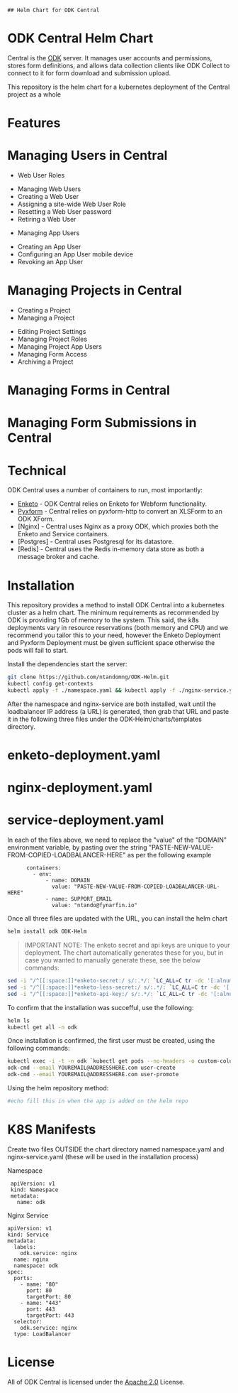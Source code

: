 	## Helm Chart for ODK Central

ODK Central Helm Chart
===========

Central is the [ODK](https://getodk.org/) server. It manages user accounts and permissions, stores form definitions, and allows data collection clients like ODK Collect to connect to it for form download and submission upload.

This repository is the helm chart for a kubernetes deployment of the Central project as a whole



Features
============
# Managing Users in Central
- Web User Roles
* Managing Web Users
* Creating a Web User
* Assigning a site-wide Web User Role
* Resetting a Web User password
* Retiring a Web User
- Managing App Users
* Creating an App User
* Configuring an App User mobile device
* Revoking an App User
# Managing Projects in Central
- Creating a Project
- Managing a Project
* Editing Project Settings
* Managing Project Roles
* Managing Project App Users
* Managing Form Access
* Archiving a Project
# Managing Forms in Central
# Managing Form Submissions in Central


Technical
==========

ODK Central uses a number of containers to run, most importantly:

- [Enketo](https://github.com/enketo/enketo-express) - ODK Central relies on Enketo for Webform functionality.
- [Pyxform](https://github.com/getodk/pyxform-http) - Central relies on pyxform-http to convert an XLSForm to an ODK XForm.
- [Nginx] - Central uses Nginx as a proxy ODK, which proxies both the Enketo and Service containers.
- [Postgres] - Central uses Postgresql for its datastore.
- [Redis] - Central uses the Redis in-memory data store as both a message broker and cache.


Installation
==========


This repository provides a method to install ODK Central into a kubernetes cluster as a helm chart. The minimum requirements as recommended by ODK is providing 1Gb of memory to the system. This said, the k8s deployments vary in resource reservations (both memory and CPU) and we recommend you tailor this to your need, however the Enketo Deployment and Pyxform Deployment must be given sufficient space otherwise the pods will fail to start.

Install the dependencies start the server:

```sh
git clone https://github.com/ntandomng/ODK-Helm.git
kubectl config get-contexts
kubectl apply -f ./namespace.yaml && kubectl apply -f ./nginx-service.yaml #PLEASE CREATE THESE MANIFESTS AS PER THE K8S MANIFESTS SECTION
```

After the namespace and nginx-service are both installed, wait until the loadbalancer IP address (a URL) is generated, then grab that URL and paste it in the following three files under the ODK-Helm/charts/templates directory.
 
# enketo-deployment.yaml
# nginx-deployment.yaml
# service-deployment.yaml

In each of the files above, we need to replace the "value" of the "DOMAIN" environment variable, by pasting over the string "PASTE-NEW-VALUE-FROM-COPIED-LOADBALANCER-HERE" as per the following example

```
      containers:
        - env:
            - name: DOMAIN
              value: "PASTE-NEW-VALUE-FROM-COPIED-LOADBALANCER-URL-HERE"
            - name: SUPPORT_EMAIL
              value: "ntando@fynarfin.io"
```

Once all three files are updated with the URL, you can install the helm chart

```sh
helm install odk ODK-Helm
```

> IMPORTANT NOTE:
> The enketo secret and api keys are unique to your deployment.
> The chart automatically generates these for you, but in case you wanted to manually generate these, see the below commands:

```sh
sed -i "/^[[:space:]]*enketo-secret:/ s/:.*/: `LC_ALL=C tr -dc '[:alnum:]' < /dev/urandom | head -c64 `/" ./ODK-Helm/templates/secrets-configmap.yaml
sed -i "/^[[:space:]]*enketo-less-secret:/ s/:.*/: `LC_ALL=C tr -dc '[:alnum:]' < /dev/urandom | head -c32 `/" ./ODK-Helm/templates/secrets-configmap.yaml
sed -i "/^[[:space:]]*enketo-api-key:/ s/:.*/: `LC_ALL=C tr -dc '[:alnum:]' < /dev/urandom | head -c128 `/" ./ODK-Helm/templates/secrets-configmap.yaml
```

To confirm that the installation was succefful, use the following:

```sh
helm ls
kubectl get all -n odk
```

Once installation is confirmed, the first user must be created, using the following commands:

```sh
kubectl exec -i -t -n odk `kubectl get pods --no-headers -o custom-columns=":metadata.name" -n odk | grep service` -c service -- sh -c "clear; (bash || ash || sh)"
odk-cmd --email YOUREMAIL@ADDRESSHERE.com user-create
odk-cmd --email YOUREMAIL@ADDRESSHERE.com user-promote
```

Using the helm repository method:

```sh
#echo fill this in when the app is added on the helm repo
```

K8S Manifests
=============
Create two files OUTSIDE the chart directory named namespace.yaml and nginx-service.yaml (these will be used in the installation process)

Namespace
```
 apiVersion: v1
 kind: Namespace
 metadata:
   name: odk
```


Nginx Service
```
apiVersion: v1
kind: Service
metadata:
  labels:
    odk.service: nginx
  name: nginx
  namespace: odk
spec:
  ports:
    - name: "80"
      port: 80
      targetPort: 80
    - name: "443"
      port: 443
      targetPort: 443
  selector:
    odk.service: nginx
  type: LoadBalancer
```

License
=======

All of ODK Central is licensed under the [Apache 2.0](https://raw.githubusercontent.com/getodk/central/master/LICENSE) License.
